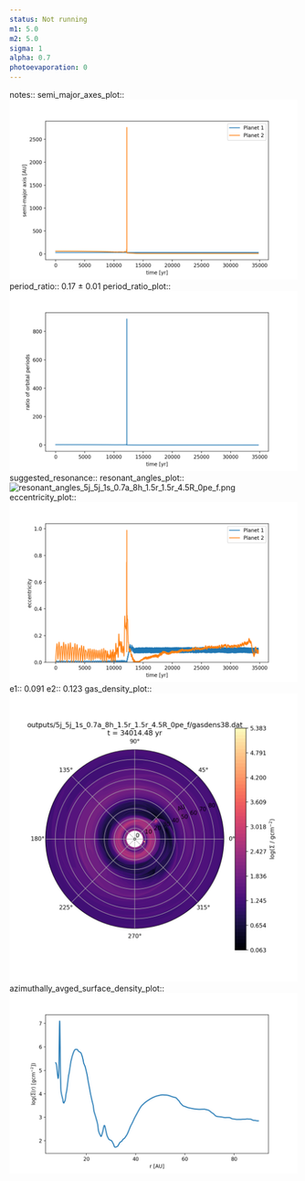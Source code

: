 ```yaml
---
status: Not running
m1: 5.0
m2: 5.0
sigma: 1
alpha: 0.7
photoevaporation: 0
---
```


notes::
semi_major_axes_plot:: ![semi_major_axes_5j_5j_1s_0.7a_8h_1.5r_1.5r_4.5R_0pe_f.png](plots/semi_major_axes/semi_major_axes_5j_5j_1s_0.7a_8h_1.5r_1.5r_4.5R_0pe_f.png)
period_ratio:: 0.17 ± 0.01
period_ratio_plot:: ![period_ratio_5j_5j_1s_0.7a_8h_1.5r_1.5r_4.5R_0pe_f.png](plots/period_ratio/period_ratio_5j_5j_1s_0.7a_8h_1.5r_1.5r_4.5R_0pe_f.png)
suggested_resonance:: 
resonant_angles_plot:: ![resonant_angles_5j_5j_1s_0.7a_8h_1.5r_1.5r_4.5R_0pe_f.png](plots/resonant_angles/resonant_angles_5j_5j_1s_0.7a_8h_1.5r_1.5r_4.5R_0pe_f.png)
eccentricity_plot:: ![eccentricity_5j_5j_1s_0.7a_8h_1.5r_1.5r_4.5R_0pe_f.png](plots/eccentricity/eccentricity_5j_5j_1s_0.7a_8h_1.5r_1.5r_4.5R_0pe_f.png)
e1:: 0.091
e2:: 0.123
gas_density_plot:: ![gas_density_5j_5j_1s_0.7a_8h_1.5r_1.5r_4.5R_0pe_f.png](plots/gas_density/gas_density_5j_5j_1s_0.7a_8h_1.5r_1.5r_4.5R_0pe_f.png)
azimuthally_avged_surface_density_plot:: ![azimuthally_avged_surface_density_5j_5j_1s_0.7a_8h_1.5r_1.5r_4.5R_0pe_f.png](plots/azimuthally_avged_surface_density/azimuthally_avged_surface_density_5j_5j_1s_0.7a_8h_1.5r_1.5r_4.5R_0pe_f.png)
